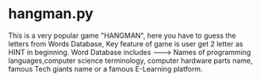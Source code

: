 # hangman.py
This is a very popular game "HANGMAN", here you have to guess the letters from Words Database, Key feature of game is user get 2 letter as HINT in beginning. 
Word Database includes ---> Names of programming languages,computer science terminology, computer hardware parts name, famous Tech giants name or a famous E-Learning platform.
